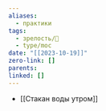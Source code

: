 ```yaml
---
aliases:
  - практики
tags:
  - зрелость/🌱
  - type/moc
date: "[[2023-10-19]]"
zero-link: []
parents: 
linked: []
---
```

- [[Стакан воды утром]]